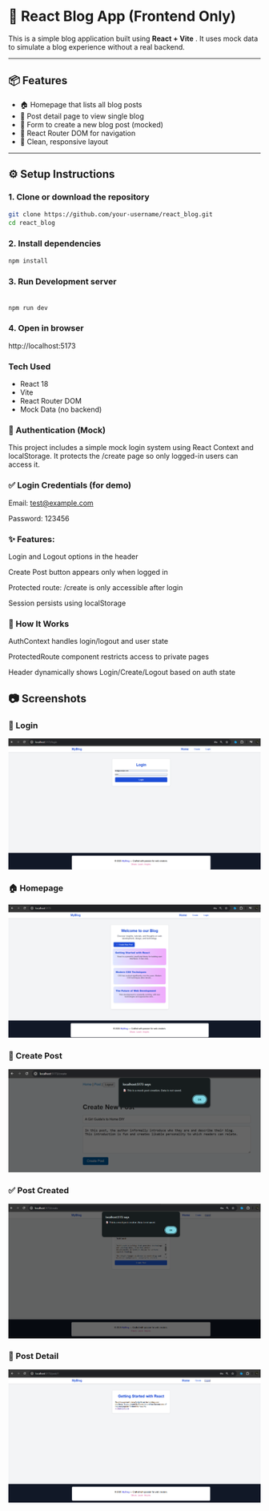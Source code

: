 # 📝 React Blog App (Frontend Only)

This is a simple blog application built using **React + Vite** . It uses mock data to simulate a blog experience without a real backend.

---

## 📦 Features

- 🏠 Homepage that lists all blog posts
- 📄 Post detail page to view single blog
- 📝 Form to create a new blog post (mocked)
- 🔁 React Router DOM for navigation
- 📱 Clean, responsive layout

---

## ⚙️ Setup Instructions

### 1. Clone or download the repository

```bash
git clone https://github.com/your-username/react_blog.git
cd react_blog
```

### 2. Install dependencies
```bash
npm install

```

### 3. Run Development server
```bash

npm run dev
```


### 4. Open in browser
http://localhost:5173

### Tech Used

- React 18
- Vite
- React Router DOM
- Mock Data (no backend)

### 🔐 Authentication (Mock)
This project includes a simple mock login system using React Context and localStorage. It protects the /create page so only logged-in users can access it.

### ✅ Login Credentials (for demo)
Email: test@example.com

Password: 123456

### ✨ Features:
Login and Logout options in the header

Create Post button appears only when logged in

Protected route: /create is only accessible after login

Session persists using localStorage

### 🧭 How It Works
AuthContext handles login/logout and user state

ProtectedRoute component restricts access to private pages

Header dynamically shows Login/Create/Logout based on auth state

## 📷 Screenshots

### 🔐 Login
![Login Screenshot](./screenshots/login.png)

### 🏠 Homepage
![Homepage Screenshot](./screenshots/homepage.png)

### 📝 Create Post
![Create Post Screenshot](./screenshots/create_post.png)

### ✅ Post Created
![Post Created Screenshot](./screenshots/post.png)

### 📄 Post Detail
![Post Detail Screenshot](./screenshots/post_detail.png)

